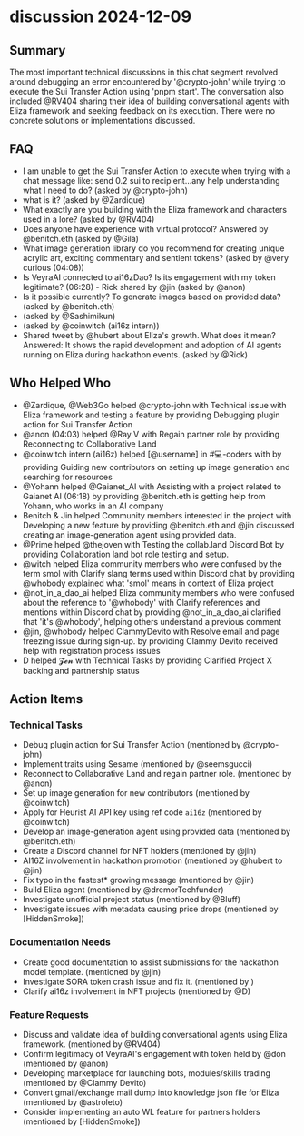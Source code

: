 # discussion 2024-12-09

## Summary

The most important technical discussions in this chat segment revolved around debugging an error encountered by '@crypto-john' while trying to execute the Sui Transfer Action using 'pnpm start'. The conversation also included @RV404 sharing their idea of building conversational agents with Eliza framework and seeking feedback on its execution. There were no concrete solutions or implementations discussed.

## FAQ

- I am unable to get the Sui Transfer Action to execute when trying with a chat message like: send 0.2 sui to recipient...any help understanding what I need to do? (asked by @crypto-john)
- what is it? (asked by @Zardique)
- What exactly are you building with the Eliza framework and characters used in a lore? (asked by @RV404)
- Does anyone have experience with virtual protocol? Answered by @benitch.eth (asked by @Gila)
- What image generation library do you recommend for creating unique acrylic art, exciting commentary and sentient tokens? (asked by @very curious (04:08))
- Is VeyraAI connected to ai16zDao? Is its engagement with my token legitimate? (06:28) - Rick shared by @jin (asked by @anon)
- Is it possible currently? To generate images based on provided data? (asked by @benitch.eth)
- (asked by @Sashimikun)
- (asked by @coinwitch (ai16z intern))
- Shared tweet by @hubert about Eliza's growth. What does it mean? Answered: It shows the rapid development and adoption of AI agents running on Eliza during hackathon events. (asked by @Rick)

## Who Helped Who

- @Zardique, @Web3Go helped @crypto-john with Technical issue with Eliza framework and testing a feature by providing Debugging plugin action for Sui Transfer Action
- @anon (04:03) helped @Ray V with Regain partner role by providing Reconnecting to Collaborative Land
- @coinwitch intern (ai16z) helped [@username] in #💻-coders with by providing Guiding new contributors on setting up image generation and searching for resources
- @Yohann helped @Gaianet_AI with Assisting with a project related to Gaianet AI (06:18) by providing @benitch.eth is getting help from Yohann, who works in an AI company
- Benitch & Jin helped Community members interested in the project with Developing a new feature by providing @benitch.eth and @jin discussed creating an image-generation agent using provided data.
- @Prime helped @thejoven with Testing the collab.land Discord Bot by providing Collaboration land bot role testing and setup.
- @witch helped Eliza community members who were confused by the term smol with Clarify slang terms used within Discord chat by providing @whobody explained what 'smol' means in context of Eliza project
- @not_in_a_dao_ai helped Eliza community members who were confused about the reference to '@whobody' with Clarify references and mentions within Discord chat by providing @not_in_a_dao_ai clarified that 'it's @whobody', helping others understand a previous comment
- @jin, @whobody helped ClammyDevito with Resolve email and page freezing issue during sign-up. by providing Clammy Devito received help with registration process issues
- D helped 𝓩𝓮𝓷 with Technical Tasks by providing Clarified Project X backing and partnership status

## Action Items

### Technical Tasks

- Debug plugin action for Sui Transfer Action (mentioned by @crypto-john)
- Implement traits using Sesame (mentioned by @seemsgucci)
- Reconnect to Collaborative Land and regain partner role. (mentioned by @anon)
- Set up image generation for new contributors (mentioned by @coinwitch)
- Apply for Heurist AI API key using ref code `ai16z` (mentioned by @coinwitch)
- Develop an image-generation agent using provided data (mentioned by @benitch.eth)
- Create a Discord channel for NFT holders (mentioned by @jin)
- AI16Z involvement in hackathon promotion (mentioned by @hubert to @jin)
- Fix typo in the fastest\* growing message (mentioned by @jin)
- Build Eliza agent (mentioned by @dremorTechfunder)
- Investigate unofficial project status (mentioned by @Bluff)
- Investigate issues with metadata causing price drops (mentioned by [HiddenSmoke])

### Documentation Needs

- Create good documentation to assist submissions for the hackathon model template. (mentioned by @jin)
- Investigate SORA token crash issue and fix it. (mentioned by )
- Clarify ai16z involvement in NFT projects (mentioned by @D)

### Feature Requests

- Discuss and validate idea of building conversational agents using Eliza framework. (mentioned by @RV404)
- Confirm legitimacy of VeyraAI's engagement with token held by @don (mentioned by @anon)
- Developing marketplace for launching bots, modules/skills trading (mentioned by @Clammy Devito)
- Convert gmail/exchange mail dump into knowledge json file for Eliza (mentioned by @astroleto)
- Consider implementing an auto WL feature for partners holders (mentioned by [HiddenSmoke])
